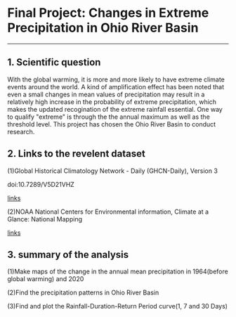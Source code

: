 # Final Project: Changes in Extreme Precipitation in Ohio River Basin
***
## 1. Scientific question
With the global warming, it is more and more likely to have extreme climate events around the world. A kind of amplification effect has been noted that even a small changes in mean values of precipitation may result in a relatively high increase in the probability of extreme precipitation, which makes the updated recogination of the extreme rainfall essential. One way to qualify "extreme" is through the the annual maximum as well as the threshold level. This project has chosen the Ohio River Basin to conduct research.

## 2. Links to the revelent dataset

(1)Global Historical Climatology Network - Daily (GHCN-Daily), Version 3

doi:10.7289/V5D21VHZ

[links](https://www.ncei.noaa.gov/metadata/geoportal/rest/metadata/item/gov.noaa.ncdc:C00861/html#)

(2)NOAA National Centers for Environmental information, Climate at a Glance: National Mapping 

[links](https://www.ncdc.noaa.gov/cag/)


## 3. summary of the analysis

(1)Make maps of the change in the annual mean precipitation in 1964(before global warming) and 2020

(2)Find the precipitation patterns in Ohio River Basin

(3)Find and plot the Rainfall-Duration-Return Period curve(1, 7 and 30 Days)
  

